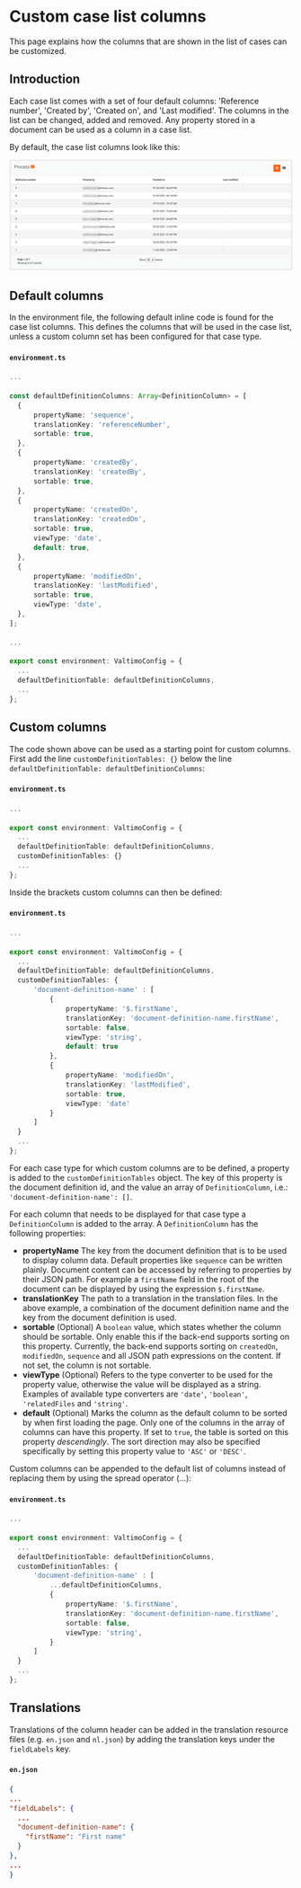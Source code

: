 # Custom case list columns

This page explains how the columns that are shown in the list of cases can be customized.

## Introduction

Each case list comes with a set of four default columns: 'Reference number', 'Created by', 'Created on', and 'Last modified'. The columns in the list can be changed, added and removed. Any property stored in a document can be used as a column in a case list.

By default, the case list columns look like this:

![Default case detail list](../../../.gitbook/assets/default-case-detail-list.png)

## Default columns

In the environment file, the following default inline code is found for the case list columns. This defines the columns that will be used in the case list, unless a custom column set has been configured for that case type.

#### **`environment.ts`**

```typescript
...

const defaultDefinitionColumns: Array<DefinitionColumn> = [
  {
      propertyName: 'sequence',
      translationKey: 'referenceNumber',
      sortable: true,
  },
  {
      propertyName: 'createdBy',
      translationKey: 'createdBy',
      sortable: true,
  },
  {
      propertyName: 'createdOn',
      translationKey: 'createdOn',
      sortable: true,
      viewType: 'date',
      default: true,
  },
  {
      propertyName: 'modifiedOn',
      translationKey: 'lastModified',
      sortable: true,
      viewType: 'date',
  },
];

...

export const environment: ValtimoConfig = {
  ...
  defaultDefinitionTable: defaultDefinitionColumns,
  ...
};
```

## Custom columns

The code shown above can be used as a starting point for custom columns. First add the line `customDefinitionTables: {}` below the line `defaultDefinitionTable: defaultDefinitionColumns`:

#### **`environment.ts`**

```typescript
...

export const environment: ValtimoConfig = {
  ...
  defaultDefinitionTable: defaultDefinitionColumns,
  customDefinitionTables: {}
  ...
};
```

Inside the brackets custom columns can then be defined:

#### **`environment.ts`**

```typescript
...

export const environment: ValtimoConfig = {
  ...
  defaultDefinitionTable: defaultDefinitionColumns,
  customDefinitionTables: {
      'document-definition-name' : [
          {
              propertyName: '$.firstName',
              translationKey: 'document-definition-name.firstName',
              sortable: false,
              viewType: 'string',
              default: true
          },
          {
              propertyName: 'modifiedOn',
              translationKey: 'lastModified',
              sortable: true,
              viewType: 'date'
          }
      ]
  }
  ...
};
```

For each case type for which custom columns are to be defined, a property is added to the `customDefinitionTables` object. The key of this property is the document definition id, and the value an array of `DefinitionColumn`, i.e.:\
`'document-definition-name': []`.

For each column that needs to be displayed for that case type a `DefinitionColumn` is added to the array. A `DefinitionColumn` has the following properties:

* **propertyName** The key from the document definition that is to be used to display column data. Default properties like `sequence` can be written plainly. Document content can be accessed by referring to properties by their JSON path. For example a `firstName` field in the root of the document can be displayed by using the expression `$.firstName`.
* **translationKey** The path to a translation in the translation files. In the above example, a combination of the document definition name and the key from the document definition is used.
* **sortable** (Optional) A `boolean` value, which states whether the column should be sortable. Only enable this if the back-end supports sorting on this property. Currently, the back-end supports sorting on `createdOn`, `modifiedOn`, `sequence` and all JSON path expressions on the content. If not set, the column is not sortable.
* **viewType** (Optional) Refers to the type converter to be used for the property value, otherwise the value will be displayed as a string. Examples of available type converters are `'date'`, `'boolean'`, `'relatedFiles` and `'string'`.
* **default** (Optional) Marks the column as the default column to be sorted by when first loading the page. Only one of the columns in the array of columns can have this property. If set to `true`, the table is sorted on this property _descendingly_. The sort direction may also be specified specifically by setting this property value to `'ASC'` or `'DESC'`.

Custom columns can be appended to the default list of columns instead of replacing them by using the spread operator (...):

#### **`environment.ts`**

```typescript
...

export const environment: ValtimoConfig = {
  ...
  defaultDefinitionTable: defaultDefinitionColumns,
  customDefinitionTables: {
      'document-definition-name' : [
          ...defaultDefinitionColumns,
          {
              propertyName: '$.firstName',
              translationKey: 'document-definition-name.firstName',
              sortable: false,
              viewType: 'string',
          }
      ]
  }
  ...
};
```

## Translations

Translations of the column header can be added in the translation resource files (e.g. `en.json` and `nl.json`) by adding the translation keys under the `fieldLabels` key.

#### **`en.json`**

```json
{
...
"fieldLabels": {
  ...
  "document-definition-name": {
    "firstName": "First name"
  }
},
...
}
```
